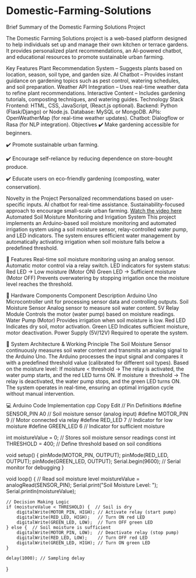# Domestic-Farming-Solutions
Brief Summary of the Domestic Farming Solutions Project

The Domestic Farming Solutions project is a web-based platform designed to help individuals set up and manage their own kitchen or terrace gardens. It provides personalized plant recommendations, an AI-powered chatbot, and educational resources to promote sustainable urban farming.

Key Features
Plant Recommendation System – Suggests plants based on location, season, soil type, and garden size.
AI Chatbot – Provides instant guidance on gardening topics such as pest control, watering schedules, and soil preparation.
Weather API Integration – Uses real-time weather data to refine plant recommendations.
Interactive Content – Includes gardening tutorials, composting techniques, and watering guides.
Technology Stack
Frontend: HTML, CSS, JavaScript, (React.js optional).
Backend: Python (Flask/Django) or Node.js.
Database: MySQL or MongoDB.
APIs: OpenWeatherMap (for real-time weather updates).
Chatbot: Dialogflow or Rasa (for NLP integration).
Objectives
✔️ Make gardening accessible for beginners.

✔️ Promote sustainable urban farming.

✔️ Encourage self-reliance by reducing dependence on store-bought produce.

✔️ Educate users on eco-friendly gardening (composting, water conservation).

Novelty in the Project
Personalized recommendations based on user-specific inputs.
AI chatbot for real-time assistance.
Sustainability-focused approach to encourage small-scale urban farming.
[Watch the video here](https://drive.google.com/file/d/1Ih5xNSfupHnHKtOyWE6N0regSlxF5dyV/view?usp=sharing)
Automated Soil Moisture Monitoring and Irrigation System
This project implements an Arduino-based soil moisture monitoring and automated irrigation system using a soil moisture sensor, relay-controlled water pump, and LED indicators. The system ensures efficient water management by automatically activating irrigation when soil moisture falls below a predefined threshold.

📌 Features
Real-time soil moisture monitoring using an analog sensor.
Automatic motor control via a relay switch.
LED indicators for system status:
Red LED → Low moisture (Motor ON)
Green LED → Sufficient moisture (Motor OFF)
Prevents overwatering by stopping irrigation once the moisture level reaches the threshold.

🔧 Hardware Components
Component	Description
Arduino Uno	Microcontroller unit for processing sensor data and controlling outputs.
Soil Moisture Sensor	Analog sensor to measure soil water content.
5V Relay Module	Controls the motor (water pump) based on moisture readings.
Water Pump (Motor)	Provides irrigation when soil moisture is low.
Red LED	Indicates dry soil, motor activation.
Green LED	Indicates sufficient moisture, motor deactivation.
Power Supply (5V/12V)	Required to operate the system.

📜 System Architecture & Working Principle
The Soil Moisture Sensor continuously measures soil water content and transmits an analog signal to the Arduino Uno.
The Arduino processes the input signal and compares it with a predefined threshold value (calibrated for different soil types).
Based on the moisture level:
If moisture < threshold → The relay is activated, the water pump starts, and the red LED turns ON.
If moisture ≥ threshold → The relay is deactivated, the water pump stops, and the green LED turns ON.
The system operates in real-time, ensuring an optimal irrigation cycle without manual intervention.

💻 Arduino Code Implementation
cpp
Copy
Edit
// Pin Definitions
#define SENSOR_PIN A0  // Soil moisture sensor (analog input)
#define MOTOR_PIN  9   // Motor connected via relay
#define RED_LED    7   // Indicator for low moisture
#define GREEN_LED  6   // Indicator for sufficient moisture

int moistureValue = 0;  // Stores soil moisture sensor readings
const int THRESHOLD = 400; // Define threshold based on soil conditions

void setup() {
    pinMode(MOTOR_PIN, OUTPUT);
    pinMode(RED_LED, OUTPUT);
    pinMode(GREEN_LED, OUTPUT);
    Serial.begin(9600); // Serial monitor for debugging
}

void loop() {
    // Read soil moisture level
    moistureValue = analogRead(SENSOR_PIN);
    Serial.print("Soil Moisture Level: ");
    Serial.println(moistureValue);

    // Decision Making Logic
    if (moistureValue < THRESHOLD) {  // Soil is dry
        digitalWrite(MOTOR_PIN, HIGH); // Activate relay (start pump)
        digitalWrite(RED_LED, HIGH);   // Turn ON red LED
        digitalWrite(GREEN_LED, LOW);  // Turn OFF green LED
    } else {  // Soil moisture is sufficient
        digitalWrite(MOTOR_PIN, LOW);  // Deactivate relay (stop pump)
        digitalWrite(RED_LED, LOW);    // Turn OFF red LED
        digitalWrite(GREEN_LED, HIGH); // Turn ON green LED
    }

    delay(1000); // Sampling delay
}


